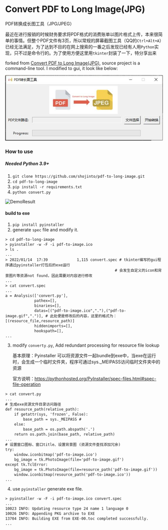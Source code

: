 # Convert PDF to Long Image(JPG)

PDF转换成长图工具（JPG/JPEG）

最近在进行报销的时候财务要求将PDF格式的消费账单以图片格式上传，本来很简单的事情。但整个PDF文件有3页，所以常规的屏幕截图工具（QQ的`Ctrl+Alt+A`）已经无法满足，为了达到不目的在网上搜索的一番之后发现已经有人用`Python`实现，只不过是命令行的。为了使用方便这里用`tkinter`封装了一下，特分享出来

forked from [Convert PDF to Long Image(JPG)](https://github.com/whitelok/pdf-to-long-image), source project is a
command-line tool. I modified to gui, it look like below:

![MainConcept](demo/main_image.jpg)

### How to use

##### **Needed Python 3.9+**

1. `git clone https://github.com/shojinto/pdf-to-long-image.git`
2. `cd pdf-to-long-image`
3. `pip install -r requirements.txt`
4. `python convert.py `

![DemoResult](demo/demo.jpg)

#### **build to exe**

1. `pip install pyinstaller`
2. generate `spec` file and modify it.

```shell
> cd pdf-to-long-image
> pyinstaller -w -F -i pdf-to-image.ico
> ls .
...
> 2022/01/14  17:39             1,115 convert.spec # tkinter编写的gui程序通过pyinstaller打包后的exe运行
                                                 # 会发生自定义的icon和背景图片等资源not found，因此需要对内容进行修改
...
> cat convert.spec
...
a = Analysis(['convert.py'],
             pathex=[],
             binaries=[],
             datas=[("pdf-to-image.ico","."),("pdf-to-image.gif",".")], # 此处便是修改后的内容，这里的格式为：[(resource_file,resource_path)]
             hiddenimports=[],
             hookspath=[],
...
```

3. modify `converty.py`, Add redundant processing for resource file lookup

   基本原理：Pyinstaller 可以将资源文件一起bundle到exe中，当exe在运行时，会生成一个临时文件夹，程序可通过sys._MEIPASS访问临时文件夹中的资源

   官方说明：https://pythonhosted.org/PyInstaller/spec-files.html#spec-file-operation

```shell
> cat convert.py
...
# 生成exe资源文件目录访问路径
def resource_path(relative_path):
    if getattr(sys, 'frozen', False):
        base_path = sys._MEIPASS # 
    else:
        base_path = os.path.abspath('.')
    return os.path.join(base_path, relative_path)
...
# 设置窗口图标、窗口title、设置背景图 (资源文件查找添加冗余)
try:
    window.iconbitmap('pdf-to-image.ico')
    bg_image = tk.PhotoImage(file='pdf-to-image.gif')
except tk.TclError:
    bg_image = tk.PhotoImage(file=resource_path('pdf-to-image.gif'))
    window.iconbitmap(resource_path('pdf-to-image.ico'))
...
```
4. use `pyinstaller` generate exe file.
```shell
> pyinstaller -w -F -i pdf-to-image.ico convert.spec
...
10023 INFO: Updating resource type 24 name 1 language 0
10026 INFO: Appending PKG archive to EXE
13704 INFO: Building EXE from EXE-00.toc completed successfully.
...
```

